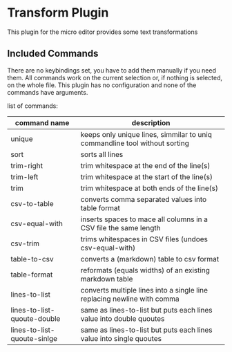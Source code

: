 # Transform Plugin

This plugin for the micro editor provides some text transformations

## Included Commands
There are no keybindings set, you have to add them manually if you need them.
All commands work on the current selection or, if nothing is selected, on the whole file.
This plugin has no configuration and none of the commands have arguments.

list of commands:

| command name                | description                                                                |
| --------------------------- | -------------------------------------------------------------------------- |
| unique                      | keeps only unique lines, simmilar to uniq commandline tool without sorting |
| sort                        | sorts all lines                                                            |
| trim-right                  | trim whitespace at the end of the line(s)                                  |
| trim-left                   | trim whitespace at the start of the line(s)                                |
| trim                        | trim whitespace at both ends of the line(s)                                |
| csv-to-table                | converts comma separated values into table format                          |
| csv-equal-with              | inserts spaces to mace all columns in a CSV file the same length           |
| csv-trim                    | trims whitespaces in CSV files (undoes csv-equal-with)                     |
| table-to-csv                | converts a (markdown) table to csv format                                  |
| table-format                | reformats (equals widths) of an existing markdown table                    |
| lines-to-list               | converts multiple lines into a single line replacing newline with comma    |
| lines-to-list-quoute-double | same as lines-to-list but puts each lines value into double quoutes        |
| lines-to-list-quoute-sinlge | same as lines-to-list but puts each lines value into single quoutes        |